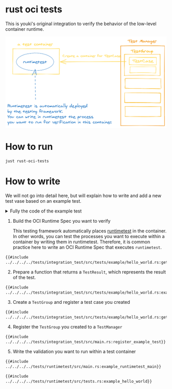 # rust oci tests

This is youki's original integration to verify the behavior of the low-level container runtime.

![Overview](../../assets/rust_oci_tests.png)

# How to run

```console
just rust-oci-tests
```

# How to write

We will not go into detail here, but will explain how to write and add a new test vase based on an example test.

<details>
<summary>Fully the code of the example test</summary>
<p>

```rust,no_run,noplayground
{{#include ../../../../tests/integration_test/src/tests/example/hello_world.rs}}
```

</p>
</details>


1. Build the OCI Runtime Spec you want to verify

    This testing framework automatically places [runtimetest](./runtimetest.md) in the container.
    In other words, you can test the processes you want to execute within a container by writing them in runtimetest.
    Therefore, it is common practice here to write an OCI Runtime Spec that executes `runtimetest`.

```rust,no_run,noplayground
{{#include ../../../../tests/integration_test/src/tests/example/hello_world.rs:get_example_spec}}
```

2. Prepare a function that returns a `TestResult`, which represents the result of the test.

```rust,no_run,noplayground
{{#include ../../../../tests/integration_test/src/tests/example/hello_world.rs:example_test}}
```

3. Create a `TestGroup` and register a test case you created

```rust,no_run,noplayground
{{#include ../../../../tests/integration_test/src/tests/example/hello_world.rs:get_example_test}}
```

4. Register the `TestGroup` you created to a `TestManager`

```rust,no_run,noplayground
{{#include ../../../../tests/integration_test/src/main.rs:register_example_test}}
```

5. Write the validation you want to run within a test container
```rust,no_run,noplayground
{{#include ../../../../tests/runtimetest/src/main.rs:example_runtimetest_main}}
```
```rust,no_run,noplayground
{{#include ../../../../tests/runtimetest/src/tests.rs:example_hello_world}}
```
